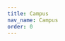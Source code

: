 ```yaml
---
title: Campus
nav_name: Campus
order: 0
---
```


<text-image image="/images/campus-1.png">
<template v-slot:left>

## For out-of-the-box thinking,
# Step out of your box
<br/>

Located on 80 secluded acres and nestled within
the breathtaking, pine-covered hills of East
Texas, our campus provides a one-of-a-kind
environment where your mind (and body) can
freely wander. A spot where fresh air and fresh
thought mingle.

But don't let the serene and majestic setting fool you. The PCDworks
campus is home to a full complement of state-of-the-art engineering,
prototyping, and testing facilities, and is staffed by some of the brightest
minds in the business.

We've hosted scores of Immersive Ideation™ sessions and have provided
expertise in new product development to some of the largest companies in
the world. Our quiet, isolated location is recognized as an ideal spot for
fostering creativity and sparking imaginative ideation and collaborative
thinking that yields accelerated breakthrough solutions.

</template>
</text-image>

<text-image image="/images/campus-2.png">
<template v-slot:left>

## Experience if for
# Yourself
<br/>

All are welcome to visit our campus. Come by yourself or bring your team to
stroll the grounds, see what we're working on, and explore all the ways you
can experience out-of-the-box thinking. Schedule your visit today.

</template>
</text-image>